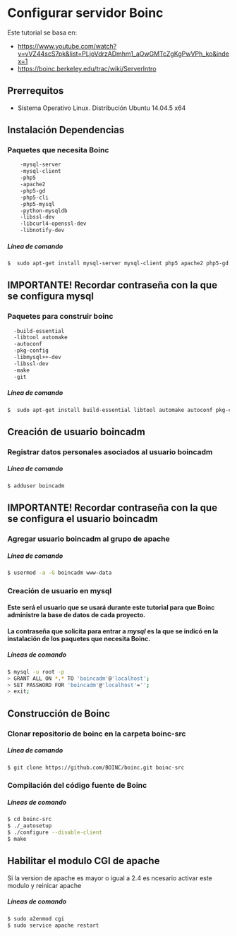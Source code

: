 # Configurar servidor Boinc

Este tutorial se basa en:
* https://www.youtube.com/watch?v=vVZ44scS7pk&list=PLjoVdrzADmhm1_aOwGMTcZgKgPwVPh_ko&index=1
* https://boinc.berkeley.edu/trac/wiki/ServerIntro

## Prerrequitos
 * Sistema Operativo Linux. Distribución Ubuntu 14.04.5 x64

## Instalación Dependencias

### Paquetes que necesita Boinc
```sh
    -mysql-server 
    -mysql-client 
    -php5 
    -apache2 
    -php5-gd 
    -php5-cli 
    -php5-mysql 
    -python-mysqldb 
    -libssl-dev 
    -libcurl4-openssl-dev 
    -libnotify-dev
```
##### *Línea de comando*
```sh
$  sudo apt-get install mysql-server mysql-client php5 apache2 php5-gd php5-cli php5-mysql python-mysqldb libssl-dev libcurl4-openssl-dev libnotify-dev
```
## **IMPORTANTE! Recordar contraseña con la que se configura mysql**
### Paquetes para construir boinc

```sh
  -build-essential 
  -libtool automake 
  -autoconf 
  -pkg-config 
  -libmysql++-dev 
  -libssl-dev
  -make 
  -git 
```
##### *Línea de comando*
```sh
$  sudo apt-get install build-essential libtool automake autoconf pkg-config libmysql++-dev libssl-dev make git
```

## Creación de usuario boincadm
### Registrar datos personales asociados al usuario boincadm
##### *Línea de comando*

```sh
$ adduser boincadm
```

## **IMPORTANTE! Recordar contraseña con la que se configura el usuario boincadm**
### Agregar usuario boincadm al grupo de apache

##### *Línea de comando*

```sh
$ usermod -a -G boincadm www-data
```

### Creación de usuario en mysql
#### Este será el usuario que se usará durante este tutorial para que Boinc administre la base de datos de cada proyecto.
#### La contraseña que solicita para entrar a _mysql_ es la que se indicó en la instalación de los paquetes que necesita Boinc.
##### *Líneas de comando*
```sh
$ mysql -u root -p
> GRANT ALL ON *.* TO 'boincadm'@'localhost';
> SET PASSWORD FOR 'boincadm'@'localhost'='';
> exit;
```

## Construcción de Boinc

### Clonar repositorio de boinc en la carpeta boinc-src

##### *Línea de comando*

```sh
$ git clone https://github.com/BOINC/boinc.git boinc-src
```

### Compilación del código fuente de Boinc
##### *Líneas de comando*
```sh
$ cd boinc-src
$ ./_autosetup
$ ./configure --disable-client
$ make
```

## Habilitar el modulo CGI de apache

Si la version de apache es mayor o igual a 2.4 es ncesario activar este modulo y reinicar apache

##### *Líneas de comando*
```sh
$ sudo a2enmod cgi
$ sudo service apache restart
```
